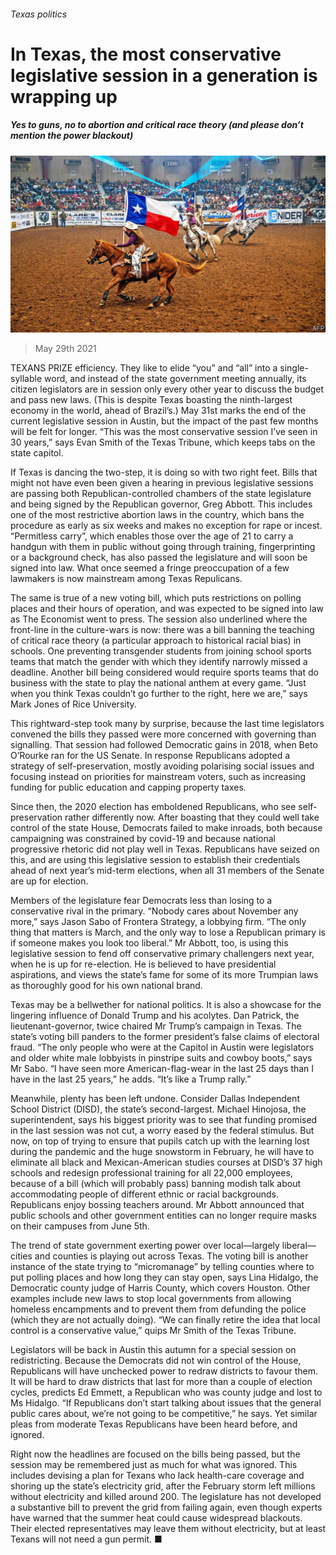 ###### Texas politics

# In Texas, the most conservative legislative session in a generation is wrapping up 

##### Yes to guns, no to abortion and critical race theory (and please don’t mention the power blackout) 

![image](images/20210529_USP004_0.jpg) 

> May 29th 2021 

TEXANS PRIZE efficiency. They like to elide “you” and “all” into a single-syllable word, and instead of the state government meeting annually, its citizen legislators are in session only every other year to discuss the budget and pass new laws. (This is despite Texas boasting the ninth-largest economy in the world, ahead of Brazil’s.) May 31st marks the end of the current legislative session in Austin, but the impact of the past few months will be felt for longer. “This was the most conservative session I’ve seen in 30 years,” says Evan Smith of the Texas Tribune, which keeps tabs on the state capitol.

If Texas is dancing the two-step, it is doing so with two right feet. Bills that might not have even been given a hearing in previous legislative sessions are passing both Republican-controlled chambers of the state legislature and being signed by the Republican governor, Greg Abbott. This includes one of the most restrictive abortion laws in the country, which bans the procedure as early as six weeks and makes no exception for rape or incest. “Permitless carry”, which enables those over the age of 21 to carry a handgun with them in public without going through training, fingerprinting or a background check, has also passed the legislature and will soon be signed into law. What once seemed a fringe preoccupation of a few lawmakers is now mainstream among Texas Repulicans.


The same is true of a new voting bill, which puts restrictions on polling places and their hours of operation, and was expected to be signed into law as The Economist went to press. The session also underlined where the front-line in the culture-wars is now: there was a bill banning the teaching of critical race theory (a particular approach to historical racial bias) in schools. One preventing transgender students from joining school sports teams that match the gender with which they identify narrowly missed a deadline. Another bill being considered would require sports teams that do business with the state to play the national anthem at every game. “Just when you think Texas couldn’t go further to the right, here we are,” says Mark Jones of Rice University.

This rightward-step took many by surprise, because the last time legislators convened the bills they passed were more concerned with governing than signalling. That session had followed Democratic gains in 2018, when Beto O’Rourke ran for the US Senate. In response Republicans adopted a strategy of self-preservation, mostly avoiding polarising social issues and focusing instead on priorities for mainstream voters, such as increasing funding for public education and capping property taxes.

Since then, the 2020 election has emboldened Republicans, who see self-preservation rather differently now. After boasting that they could well take control of the state House, Democrats failed to make inroads, both because campaigning was constrained by covid-19 and because national progressive rhetoric did not play well in Texas. Republicans have seized on this, and are using this legislative session to establish their credentials ahead of next year’s mid-term elections, when all 31 members of the Senate are up for election.

Members of the legislature fear Democrats less than losing to a conservative rival in the primary. “Nobody cares about November any more,” says Jason Sabo of Frontera Strategy, a lobbying firm. “The only thing that matters is March, and the only way to lose a Republican primary is if someone makes you look too liberal.” Mr Abbott, too, is using this legislative session to fend off conservative primary challengers next year, when he is up for re-election. He is believed to have presidential aspirations, and views the state’s fame for some of its more Trumpian laws as thoroughly good for his own national brand.

Texas may be a bellwether for national politics. It is also a showcase for the lingering influence of Donald Trump and his acolytes. Dan Patrick, the lieutenant-governor, twice chaired Mr Trump’s campaign in Texas. The state’s voting bill panders to the former president’s false claims of electoral fraud. “The only people who were at the Capitol in Austin were legislators and older white male lobbyists in pinstripe suits and cowboy boots,” says Mr Sabo. “I have seen more American-flag-wear in the last 25 days than I have in the last 25 years,” he adds. “It’s like a Trump rally.”

Meanwhile, plenty has been left undone. Consider Dallas Independent School District (DISD), the state’s second-largest. Michael Hinojosa, the superintendent, says his biggest priority was to see that funding promised in the last session was not cut, a worry eased by the federal stimulus. But now, on top of trying to ensure that pupils catch up with the learning lost during the pandemic and the huge snowstorm in February, he will have to eliminate all black and Mexican-American studies courses at DISD’s 37 high schools and redesign professional training for all 22,000 employees, because of a bill (which will probably pass) banning modish talk about accommodating people of different ethnic or racial backgrounds. Republicans enjoy bossing teachers around. Mr Abbott announced that public schools and other government entities can no longer require masks on their campuses from June 5th.

The trend of state government exerting power over local—largely liberal—cities and counties is playing out across Texas. The voting bill is another instance of the state trying to “micromanage” by telling counties where to put polling places and how long they can stay open, says Lina Hidalgo, the Democratic county judge of Harris County, which covers Houston. Other examples include new laws to stop local governments from allowing homeless encampments and to prevent them from defunding the police (which they are not actually doing). “We can finally retire the idea that local control is a conservative value,” quips Mr Smith of the Texas Tribune.

Legislators will be back in Austin this autumn for a special session on redistricting. Because the Democrats did not win control of the House, Republicans will have unchecked power to redraw districts to favour them. It will be hard to draw districts that last for more than a couple of election cycles, predicts Ed Emmett, a Republican who was county judge and lost to Ms Hidalgo. “If Republicans don’t start talking about issues that the general public cares about, we’re not going to be competitive,” he says. Yet similar pleas from moderate Texas Republicans have been heard before, and ignored.

Right now the headlines are focused on the bills being passed, but the session may be remembered just as much for what was ignored. This includes devising a plan for Texans who lack health-care coverage and shoring up the state’s electricity grid, after the February storm left millions without electricity and killed around 200. The legislature has not developed a substantive bill to prevent the grid from failing again, even though experts have warned that the summer heat could cause widespread blackouts. Their elected representatives may leave them without electricity, but at least Texans will not need a gun permit. ■

